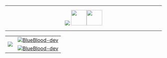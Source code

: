 
<hr>
<div align="center">  <span><img src="https://user-images.githubusercontent.com/64016811/146664953-260f23f4-4e60-4775-abce-c1e04d3330bd.gif"> <img height="50" width="50" src="https://media.tenor.com/images/39b5909d8eb12e62d6b0926a39d9c4b5/tenor.gif" ><img height="50" width="50" src="https://thumbs.gfycat.com/BrownAnchoredBelugawhale-max-1mb.gif" ></span></h1></div>
<hr>


<table cellpadding="0" cellspacing="0" border="0" align = "center" >
  <tr>
    <td rowspan="2">
      <p align="left"> <a href="https://github.com/BlueBlood-dev">
  <img align="center" src="https://github-readme-stats.vercel.app/api/top-langs/?username=BlueBlood-dev&langs_count=7&show_icons=true&theme=material-palenight&count_private=true&hide=CMake&exclude_repo=-ITMO-Algo-1-sem&text_color=4AD3DD" />
</a> </p></td>
    <td><a href="https://github.com/BlueBlood-dev">
   <img align="center" src="https://github-readme-stats.vercel.app/api?username=BlueBlood-dev&show_icons=true&theme=material-palenight&count_private=true&text_color=4AD3DD" alt="BlueBlood-dev"/>
</a> </td>
  </tr>
  <tr>
    <td><a href="https://github.com/BlueBlood-dev">
   <img align="center" src="https://github-readme-streak-stats.herokuapp.com?user=BlueBlood-dev&theme=material-palenight&currStreakNum=4AD3DD" alt="BlueBlood-dev"/>
</a></td> 
  </tr>
  </table>

